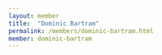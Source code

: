 ```yaml
---
layout: member
title:  "Dominic Bartram"
permalink: /members/dominic-bartram.html
member: dominic-bartram
---
```

